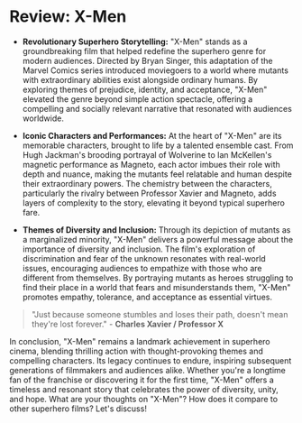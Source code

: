 # Review: X-Men

- **Revolutionary Superhero Storytelling:** "X-Men" stands as a groundbreaking film that helped redefine the superhero genre for modern audiences. Directed by Bryan Singer, this adaptation of the Marvel Comics series introduced moviegoers to a world where mutants with extraordinary abilities exist alongside ordinary humans. By exploring themes of prejudice, identity, and acceptance, "X-Men" elevated the genre beyond simple action spectacle, offering a compelling and socially relevant narrative that resonated with audiences worldwide.

- **Iconic Characters and Performances:** At the heart of "X-Men" are its memorable characters, brought to life by a talented ensemble cast. From Hugh Jackman's brooding portrayal of Wolverine to Ian McKellen's magnetic performance as Magneto, each actor imbues their role with depth and nuance, making the mutants feel relatable and human despite their extraordinary powers. The chemistry between the characters, particularly the rivalry between Professor Xavier and Magneto, adds layers of complexity to the story, elevating it beyond typical superhero fare.

- **Themes of Diversity and Inclusion:** Through its depiction of mutants as a marginalized minority, "X-Men" delivers a powerful message about the importance of diversity and inclusion. The film's exploration of discrimination and fear of the unknown resonates with real-world issues, encouraging audiences to empathize with those who are different from themselves. By portraying mutants as heroes struggling to find their place in a world that fears and misunderstands them, "X-Men" promotes empathy, tolerance, and acceptance as essential virtues.

> "Just because someone stumbles and loses their path, doesn't mean they're lost forever." - **Charles Xavier / Professor X**

In conclusion, "X-Men" remains a landmark achievement in superhero cinema, blending thrilling action with thought-provoking themes and compelling characters. Its legacy continues to endure, inspiring subsequent generations of filmmakers and audiences alike. Whether you're a longtime fan of the franchise or discovering it for the first time, "X-Men" offers a timeless and resonant story that celebrates the power of diversity, unity, and hope. What are your thoughts on "X-Men"? How does it compare to other superhero films? Let's discuss!
